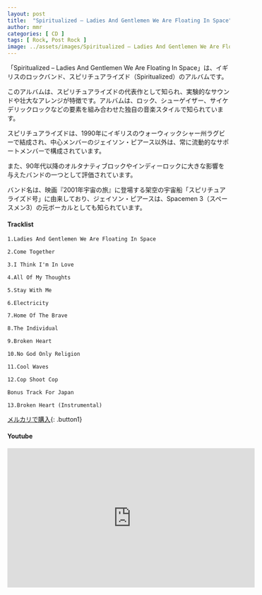```yaml
---
layout: post
title:  "Spiritualized – Ladies And Gentlemen We Are Floating In Space"
author: mmr
categories: [ CD ]
tags: [ Rock, Post Rock ]
image: ../assets/images/Spiritualized – Ladies And Gentlemen We Are Floating In Space.jpg
---
```


「Spiritualized – Ladies And Gentlemen We Are Floating In Space」は、イギリスのロックバンド、スピリチュアライズド（Spiritualized）のアルバムです。

このアルバムは、スピリチュアライズドの代表作として知られ、実験的なサウンドや壮大なアレンジが特徴です。アルバムは、ロック、シューゲイザー、サイケデリックロックなどの要素を組み合わせた独自の音楽スタイルで知られています。

スピリチュアライズドは、1990年にイギリスのウォーウィックシャー州ラグビーで結成され、中心メンバーのジェイソン・ピアース以外は、常に流動的なサポートメンバーで構成されています。

また、90年代以降のオルタナティブロックやインディーロックに大きな影響を与えたバンドの一つとして評価されています。

バンド名は、映画『2001年宇宙の旅』に登場する架空の宇宙船「スピリチュアライズド号」に由来しており、ジェイソン・ピアースは、Spacemen 3（スペースメン3）の元ボーカルとしても知られています。

#### Tracklist
```md
1.Ladies And Gentlemen We Are Floating In Space

2.Come Together

3.I Think I'm In Love

4.All Of My Thoughts

5.Stay With Me

6.Electricity

7.Home Of The Brave

8.The Individual

9.Broken Heart

10.No God Only Religion

11.Cool Waves

12.Cop Shoot Cop

Bonus Track For Japan

13.Broken Heart (Instrumental)
```

[メルカリで購入](https://jp.mercari.com/item/m13540642583?afid=6142608987){: .button1}

#### Youtube
<iframe width="560" height="315" src="https://www.youtube.com/embed/uWOdSeDzyy4?si=rcVxEw6vHed4noNk" title="YouTube video player" frameborder="0" allow="accelerometer; autoplay; clipboard-write; encrypted-media; gyroscope; picture-in-picture; web-share" referrerpolicy="strict-origin-when-cross-origin" allowfullscreen></iframe>
